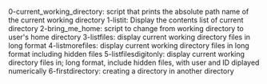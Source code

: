 0-current_working_directory: script that prints the absolute path name of the current working directory
1-listit: Display the contents list of current directory
2-bring_me_home: script to change from working directory to user's home directory
3-listfiles: display current working directory files in long format
4-listmorefiles: display current working directory files in long format including hidden files
5-listfilesdigitonly: display current working directory files in; long format, include hidden files, with user and ID diplayed numerically
6-firstdirectory: creating a directory in another directory
